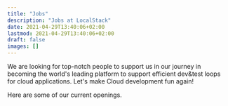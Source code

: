 ```yaml
---
title: "Jobs"
description: "Jobs at LocalStack"
date: 2021-04-29T13:40:06+02:00
lastmod: 2021-04-29T13:40:06+02:00
draft: false
images: []
---
```


We are looking for top-notch people to support us in our journey in becoming the world's leading platform to support efficient dev&test loops for cloud applications.
Let's make Cloud development fun again!

Here are some of our current openings.
